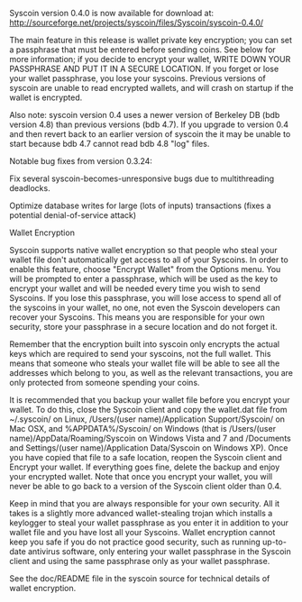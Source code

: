 ﻿Syscoin version 0.4.0 is now available for download at:
http://sourceforge.net/projects/syscoin/files/Syscoin/syscoin-0.4.0/

The main feature in this release is wallet private key encryption;
you can set a passphrase that must be entered before sending coins.
See below for more information; if you decide to encrypt your wallet,
WRITE DOWN YOUR PASSPHRASE AND PUT IT IN A SECURE LOCATION. If you
forget or lose your wallet passphrase, you lose your syscoins.
Previous versions of syscoin are unable to read encrypted wallets,
and will crash on startup if the wallet is encrypted.

Also note: syscoin version 0.4 uses a newer version of Berkeley DB
(bdb version 4.8) than previous versions (bdb 4.7). If you upgrade
to version 0.4 and then revert back to an earlier version of syscoin
the it may be unable to start because bdb 4.7 cannot read bdb 4.8
"log" files.


Notable bug fixes from version 0.3.24:

Fix several syscoin-becomes-unresponsive bugs due to multithreading
deadlocks.

Optimize database writes for large (lots of inputs) transactions
(fixes a potential denial-of-service attack)


Wallet Encryption

Syscoin supports native wallet encryption so that people who steal your
wallet file don't automatically get access to all of your Syscoins.
In order to enable this feature, choose "Encrypt Wallet" from the
Options menu.  You will be prompted to enter a passphrase, which
will be used as the key to encrypt your wallet and will be needed
every time you wish to send Syscoins.  If you lose this passphrase,
you will lose access to spend all of the syscoins in your wallet,
no one, not even the Syscoin developers can recover your Syscoins.
This means you are responsible for your own security, store your
passphrase in a secure location and do not forget it.

Remember that the encryption built into syscoin only encrypts the
actual keys which are required to send your syscoins, not the full
wallet.  This means that someone who steals your wallet file will
be able to see all the addresses which belong to you, as well as the
relevant transactions, you are only protected from someone spending
your coins.

It is recommended that you backup your wallet file before you
encrypt your wallet.  To do this, close the Syscoin client and
copy the wallet.dat file from ~/.syscoin/ on Linux, /Users/(user
name)/Application Support/Syscoin/ on Mac OSX, and %APPDATA%/Syscoin/
on Windows (that is /Users/(user name)/AppData/Roaming/Syscoin on
Windows Vista and 7 and /Documents and Settings/(user name)/Application
Data/Syscoin on Windows XP).  Once you have copied that file to a
safe location, reopen the Syscoin client and Encrypt your wallet.
If everything goes fine, delete the backup and enjoy your encrypted
wallet.  Note that once you encrypt your wallet, you will never be
able to go back to a version of the Syscoin client older than 0.4.

Keep in mind that you are always responsible for your own security.
All it takes is a slightly more advanced wallet-stealing trojan which
installs a keylogger to steal your wallet passphrase as you enter it
in addition to your wallet file and you have lost all your Syscoins.
Wallet encryption cannot keep you safe if you do not practice
good security, such as running up-to-date antivirus software, only
entering your wallet passphrase in the Syscoin client and using the
same passphrase only as your wallet passphrase.

See the doc/README file in the syscoin source for technical details
of wallet encryption.
